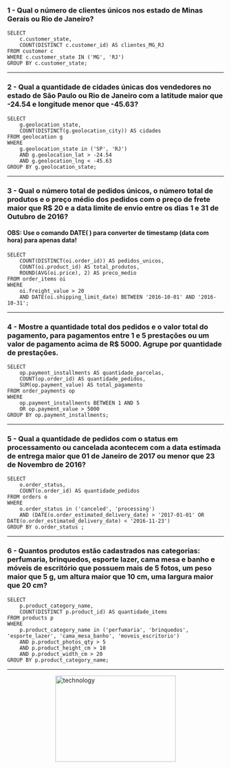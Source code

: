 ### 1 - Qual o número de clientes únicos nos estado de Minas Gerais ou Rio de Janeiro?
```
SELECT 
	c.customer_state,
	COUNT(DISTINCT c.customer_id) AS clientes_MG_RJ
FROM customer c 
WHERE c.customer_state IN ('MG', 'RJ')
GROUP BY c.customer_state;
```
___
### 2 - Qual a quantidade de cidades únicas dos vendedores no estado de São Paulo ou Rio de Janeiro com a latitude maior que -24.54 e longitude menor que -45.63?
```
SELECT
	g.geolocation_state,
	COUNT(DISTINCT(g.geolocation_city)) AS cidades
FROM geolocation g 
WHERE 
	g.geolocation_state in ('SP', 'RJ') 
	AND g.geolocation_lat > -24.54 
	AND g.geolocation_lng < -45.63
GROUP BY g.geolocation_state;
```
___
### 3 - Qual o número total de pedidos únicos, o número total de produtos e o preço médio dos pedidos com o preço de frete maior que R$ 20 e a data limite de envio entre os dias 1 e 31 de Outubro de 2016? 
#### OBS: Use o comando DATE( ) para converter de timestamp (data com hora) para apenas data!
```
SELECT 
	COUNT(DISTINCT(oi.order_id)) AS pedidos_unicos,
	COUNT(oi.product_id) AS total_produtos,
	ROUND(AVG(oi.price), 2) AS preco_medio
FROM order_items oi
WHERE 
	oi.freight_value > 20 
	AND DATE(oi.shipping_limit_date) BETWEEN '2016-10-01' AND '2016-10-31';
```
___
### 4 - Mostre a quantidade total dos pedidos e o valor total do pagamento, para pagamentos entre 1 e 5 prestações ou um valor de pagamento acima de R$ 5000. Agrupe por quantidade de prestações.
```
SELECT 
	op.payment_installments AS quantidade_parcelas,
	COUNT(op.order_id) AS quantidade_pedidos,
	SUM(op.payment_value) AS total_pagamento
FROM order_payments op 
WHERE 
	op.payment_installments BETWEEN 1 AND 5 
	OR op.payment_value > 5000
GROUP BY op.payment_installments;
```
___
### 5 - Qual a quantidade de pedidos com o status em processamento ou cancelada acontecem com a data estimada de entrega maior que 01 de Janeiro de 2017 ou menor que 23 de Novembro de 2016?
```
SELECT 
	o.order_status,
	COUNT(o.order_id) AS quantidade_pedidos
FROM orders o 
WHERE 
	o.order_status in ('canceled', 'processing') 
	AND (DATE(o.order_estimated_delivery_date) > '2017-01-01' OR DATE(o.order_estimated_delivery_date) < '2016-11-23')
GROUP BY o.order_status ;
```
___
### 6 - Quantos produtos estão cadastrados nas categorias: perfumaria, brinquedos, esporte lazer, cama mesa e banho e móveis de escritório que possuem mais de 5 fotos, um peso maior que 5 g, um altura maior que 10 cm, uma largura maior que 20 cm?
```
SELECT 
	p.product_category_name,
	COUNT(DISTINCT p.product_id) AS quantidade_items
FROM products p 
WHERE 
	p.product_category_name in ('perfumaria', 'brinquedos', 'esporte_lazer', 'cama_mesa_banho', 'moveis_escritorio')
	AND p.product_photos_qty > 5 
	AND p.product_height_cm > 10 
	AND p.product_width_cm > 20
GROUP BY p.product_category_name;
```
___

<img src="https://media.giphy.com/media/v1.Y2lkPTc5MGI3NjExM3pwMjJoamliN243Z3l3czZkcWt3aTZjaHV1cWI1Z3lhN21vY3U3cCZlcD12MV9naWZzX3NlYXJjaCZjdD1n/CTX0ivSQbI78A/giphy.gif" alt="technology" width="280" height="200" style="display: block; margin: auto;">